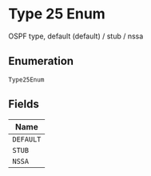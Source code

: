 
# Type 25 Enum

OSPF type, default (default) / stub / nssa

## Enumeration

`Type25Enum`

## Fields

| Name |
|  --- |
| `DEFAULT` |
| `STUB` |
| `NSSA` |

